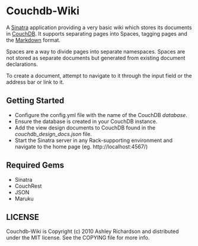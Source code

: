 Couchdb-Wiki
===========

A [Sinatra][1] application providing a very basic wiki which stores its documents in [CouchDB][2].
It supports separating pages into Spaces, tagging pages and the [Markdown][3] format.

Spaces are a way to divide pages into separate namespaces. Spaces are not stored as separate
documents but generated from existing document declarations.

To create a document, attempt to navigate to it through the input field or the address bar or link
to it.


Getting Started
---------------

- Configure the config.yml file with the name of the CouchDB *database*.
- Ensure the database is created in your CouchDB instance.
- Add the view design documents to CouchDB found in the *couchdb_design_docs.json* file.
- Start the Sinatra server in any Rack-supporting environment and navigate to the home page
  (eg. http://localhost:4567/)


Required Gems
-------------

- Sinatra
- CouchRest
- JSON
- Maruku


LICENSE
-------

Couchdb-Wiki is Copyright (c) 2010 Ashley Richardson and distributed under the MIT license. See the
COPYING file for more info.


[1]: http://www.sinatrarb.com/
[2]: http://couchdb.apache.org
[3]: http://daringfireball.net/projects/markdown/
